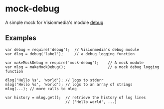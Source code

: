 # mock-debug

A simple mock for Visionmedia's module [debug](https://www.npmjs.com/package/debug).

## Examples

```
var debug = require('debug');  // Visionmedia's debug module
var dlog = debug('label');     // a debug logging function

var makeMockDebug = require('mock-debug');    // A mock module
var mlog = makeMockDebug();                   // a mock debug logging function

dlog('Hello %s', 'world'); // logs to stderr
mlog('Hello %s', 'world'); // logs to an array of strings
mlog(...); // more calls to mlog

var history = mlog.get();  // retrieve the history of log lines
                           // ['Hello world', ...]
```
